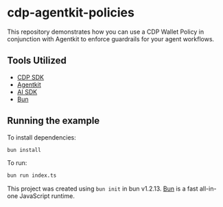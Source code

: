 # cdp-agentkit-policies

This repository demonstrates how you can use a CDP Wallet Policy in conjunction with Agentkit to enforce guardrails for your agent workflows.

## Tools Utilized

- [CDP SDK](https://github.com/coinbase/cdp-sdk)
- [Agentkit](https://github.com/coinbase/agentkit)
- [AI SDK](https://github.com/vercel/ai)
- [Bun](https://bun.sh/)

## Running the example

To install dependencies:

```bash
bun install
```

To run:

```bash
bun run index.ts
```

This project was created using `bun init` in bun v1.2.13. [Bun](https://bun.sh) is a fast all-in-one JavaScript runtime.
